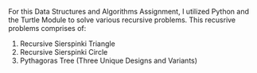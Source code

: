 For this Data Structures and Algorithms Assignment, I utilized Python and the Turtle Module to solve various recursive problems.
This recusrive problems comprises of:
1. Recursive Sierspinki Triangle
2. Recursive Sierspinki Circle
3. Pythagoras Tree (Three Unique Designs and Variants)

